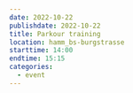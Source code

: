 ```yaml
---
date: 2022-10-22
publishdate: 2022-10-22
title: Parkour training
location: hamm_bs-burgstrasse
starttime: 14:00
endtime: 15:15
categories:
  - event
---
```

